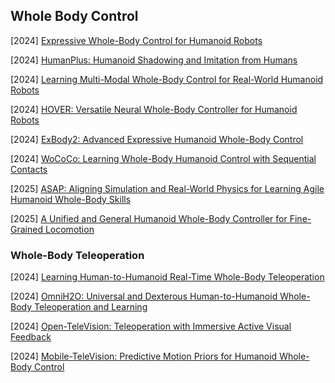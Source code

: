 ## Whole Body Control

[2024] [Expressive Whole-Body Control for Humanoid Robots](https://arxiv.org/abs/2402.16796)

[2024] [HumanPlus: Humanoid Shadowing and Imitation from Humans](https://humanoid-ai.github.io/)

[2024] [Learning Multi-Modal Whole-Body Control for Real-World Humanoid Robots](https://masked-humanoid.github.io/mhc/)

[2024] [HOVER: Versatile Neural Whole-Body Controller for Humanoid Robots](https://arxiv.org/abs/2410.21229)

[2024] [ExBody2: Advanced Expressive Humanoid Whole-Body Control](https://arxiv.org/abs/2412.13196)

[2024] [WoCoCo: Learning Whole-Body Humanoid Control with Sequential Contacts](https://arxiv.org/abs/2406.06005)

[2025] [ASAP: Aligning Simulation and Real-World Physics for Learning Agile Humanoid Whole-Body Skills](https://arxiv.org/abs/2502.01143)

[2025] [A Unified and General Humanoid Whole-Body Controller for Fine-Grained Locomotion](https://arxiv.org/abs/2502.03206)



### Whole-Body Teleoperation

[2024] [Learning Human-to-Humanoid Real-Time Whole-Body Teleoperation](https://arxiv.org/abs/2403.04436)

[2024] [OmniH2O: Universal and Dexterous Human-to-Humanoid Whole-Body Teleoperation and Learning](https://arxiv.org/abs/2406.08858)

[2024] [Open-TeleVision: Teleoperation with Immersive Active Visual Feedback](https://arxiv.org/abs/2407.01512)

[2024] [Mobile-TeleVision: Predictive Motion Priors for Humanoid Whole-Body Control](https://arxiv.org/abs/2412.07773)